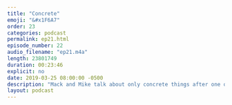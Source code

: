 ```yaml
---
title: "Concrete"
emoji: "&#x1F6A7"
order: 23
categories: podcast
permalink: ep21.html
episode_number: 22
audio_filename: "ep21.m4a"
length: 23801749
duration: 00:23:46
explicit: no
date: 2019-03-25 08:00:00 -0500
description: "Mack and Mike talk about only concrete things after one of their sponsors balks at the direction of the podcast."
layout: podcast
---
```

